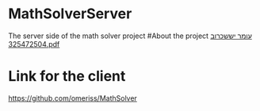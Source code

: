 # MathSolverServer
The server side of the math solver project
#About the project
[עומר יששכרוב 325472504.pdf](https://github.com/omeriss/MathSolverServer/files/10097616/325472504.pdf)
# Link for the client
https://github.com/omeriss/MathSolver
